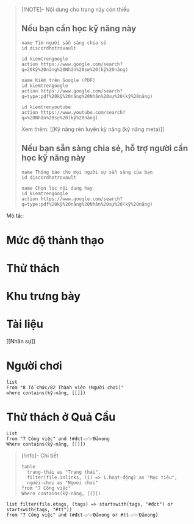 > [!NOTE]- Nội dung cho trang này còn thiếu
> ## Nếu bạn cần học kỹ năng này
> ```button
> name Tìm người sẵn sàng chia sẻ
> id discordhotrovault
> ```
> ```button
> id kiemtrengoogle
> action https://www.google.com/search?q=20kỹ%20năng%20Nhân%20sự%20(kỹ%20năng)
> ```
> ```button
> name Kiếm trên Google (PDF) 
> id kiemtrengoogle
> action https://www.google.com/search?q=type:pdf%20kỹ%20năng%20Nhân%20sự%20(kỹ%20năng)
> ```
> ```button
> id kiemtrenyoutube
> action https://www.youtube.com/search?q=%20Nhân%20sự%20(kỹ%20năng)
> ```
> Xem thêm: [[Kỹ năng rèn luyện kỹ năng (kỹ năng meta)]]
> ## Nếu bạn sẵn sàng chia sẻ, hỗ trợ người cần học kỹ năng này
> ```button
> name Thông báo cho mọi người sự sẵn sàng của bạn
> id discordhotrovault
> ```
> ```button
> name Chọn lọc nội dung hay
> id kiemtrengoogle
> action https://www.google.com/search?q=type:pdf%20kỹ%20năng%20Nhân%20sự%20(kỹ%20năng)
> ```


Mô tả::
# Mức độ thành thạo
# Thử thách
# Khu trưng bày
# Tài liệu
[[Nhân sự]]

# Người chơi
```dataview
list
From "8 Tổ chức/82 Thành viên (Người chơi)"
where contains(kỹ-năng, [[]])
```

# Thử thách ở Quả Cầu
```dataview 
List
from "7 Công việc" and !#đct-✅✅Đãxong 
Where contains(kỹ-năng, [[]]) 
```

> [!info]- Chi tiết
> ```dataview
> table 
> 	trạng-thái as "Trạng thái", 
> 	filter(file.inlinks, (i) => i.hoạt-động) as "Mục tiêu",
> 	người-chơi as "Người chơi"
> from "7 Công việc"
> Where contains(kỹ-năng, [[]])
> ```
```dataview 
list filter(file.etags, (tags) => startswith(tags, "#đct") or startswith(tags, "#tt"))
from "7 Công việc" and (#đct-✅✅Đãxong or #tt-✅✅Đãxong) 
```
